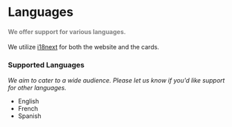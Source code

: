 <h1 id="languages">Languages</h1>

<h4 style="color: gray;">We offer support for various languages.</h4>

We utilize [i18next](https://www.npmjs.com/package/i18next) for both the website and the cards.

<h3 id="supportedlanguages">Supported Languages</h3>

_We aim to cater to a wide audience. Please let us know if you'd like support for other languages._

- English
- French
- Spanish
